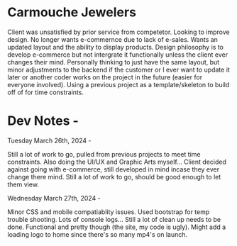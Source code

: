 # Carmouche Jewelers

Client was unsatisfied by prior service from competetor. Looking to improve design. No longer wants e-commernce due to lack of e-sales. Wants an updated layout and the ability to display products. Design philosophy is to develop e-commerce but not intergrate it functionally unless the client ever changes their mind. Personally thinking to just have the same layout, but minor adjustments to the backend if the customer or I ever want to update it later or another coder works on the project in the future (easier for everyone involved). Using a previous project as a template/skeleton to build off of for time constraints. 


# Dev Notes -

Tuesday March 26th, 2024 -

Still a lot of work to go, pulled from previous projects to meet time constraints. Also doing the UI/UX and Graphic Arts myself... Client decided against going with e-commerce, still developed in mind incase they ever change there mind. Still a lot of work to go, should be good enough to let them view. 

Wednesday March 27th, 2024 -

Minor CSS and mobile compatiablity issues. Used bootstrap for temp trouble shooting. Lots of console logs... Still a lot of clean up needs to be done. Functional and pretty though (the site, my code is ugly). Might add a loading logo to home since there's so many mp4's on launch.